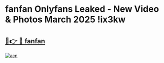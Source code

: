 # fanfan Onlyfans Leaked - New Video & Photos March 2025 !ix3kw

# <h2><a href="https://tys04p.iuczelnia.edu.pl?title=fanfan&ref=ix3kw">🔗👉 🔴 fanfan</a></h2>

[![acn](https://github.com/user-attachments/assets/0f9c940e-d8b0-45ae-aac7-cd30a18b3e1c)](https://tys04p.iuczelnia.edu.pl?title=fanfan&ref=ix3kw)

